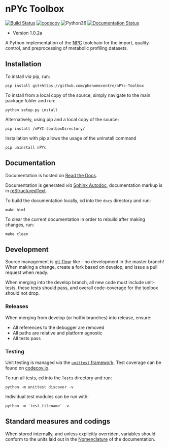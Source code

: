 # nPYc Toolbox #

[![Build Status](https://travis-ci.org/phenomecentre/nPYc-Toolbox.svg?branch=master)](https://travis-ci.org/phenomecentre/nPYc-Toolbox) [![codecov](https://codecov.io/gh/phenomecentre/nPYc-Toolbox/branch/master/graph/badge.svg)](https://codecov.io/gh/phenomecentre/nPYc-Toolbox) ![Python36](https://img.shields.io/badge/python-3.6-blue.svg) [![Documentation Status](https://readthedocs.org/projects/npyc-toolbox/badge/?version=latest)](http://npyc-toolbox.readthedocs.io/en/latest/?badge=latest)

* Version 1.0.2a

A Python implementation of the [NPC](http://phenomecentre.org) toolchain for the import, quality-control, and preprocessing of metabolic profiling datasets.


## Installation

To install _via_ pip, run:

    pip install git+https://github.com/phenomecentre/nPYc-Toolbox 

To install from a local copy of the source, simply navigate to the main package folder and run:

    python setup.py install

Alternatively, using pip and a local copy of the source:

    pip install /nPYC-toolboxDirectory/

Installation with pip allows the usage of the uninstall command

    pip uninstall nPYc


## Documentation
Documentation is hosted on [Read the Docs](http://npyc-toolbox.readthedocs.io/en/latest/index.html).

Documentation is generated *via* [Sphinx Autodoc](http://www.sphinx-doc.org/), documentation markup is in [reStructuredText](http://docutils.sourceforge.net/rst.html).

To build the documentation locally, cd into the `docs` directory and run:

    make html

To clear the current documentation in order to rebuild after making changes, run:

    make clean

## Development

Source management is [git-flow](http://nvie.com/posts/a-successful-git-branching-model/)-like - no development in the master branch! When making a change, create a fork based on develop, and issue a pull request when ready.

When merging into the develop branch, all new code must include unit-tests, these tests should pass, and overall code-coverage for the toolbox should not drop.


### Releases
When merging from develop (or hotfix branches) into release, ensure:

* All references to the debugger are removed
* All paths are relative and platform agnostic
* All tests pass


### Testing

Unit testing is managed *via* the [`unittest` framework](https://docs.python.org/3.5/library/unittest.html). Test coverage can be found on [codecov.io](https://codecov.io/gh/phenomecentre/nPYc-Toolbox/).

To run all tests, cd into the `Tests` directory and run:

    python -m unittest discover -v

Individual test modules can be run with:

    python -m `test_filename` -v


## Standard measures and codings

When stored internally, and unless explicitly overriden, variables should conform to the units laid out in the [Nomenclature](http://npyc-toolbox.readthedocs.io/en/latest/nomenclature.html) of the documentation.
